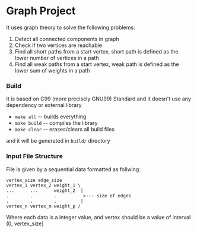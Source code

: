 # Graph Project

It uses graph theory to solve the following problems:

 1. Detect all connected components in graph
 2. Check if two vertices are reachable
 3. Find all short paths from a start vertex, short path is defined as
   the lower number of vertices in a path
 4. Find all weak paths from a start vertex, weak path is defined as
   the lower sum of weights in a path

### Build

It is based on C99 (more precisely GNU99) Standard and it doesn't use
any dependency or external library

- `make all` -- builds everything
- `make build` -- compiles the library
- `make clear` -- erases/clears all build files

and it will be generated in `build/` directory

### Input File Structure

File is given by a sequential data formatted as follwing:
 ```
 vertex_size edge_size
 vertex_1 vertex_2 weight_1 \
 ...      ...      weight_2  |
 .        .        .          >--- size of edges
 .        .        .         |
 vertex_n vertex_m weight_p /
 ```
Where each data is a integer value, and vertex should be a value of
interval (0, vertex_size]
